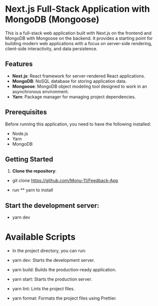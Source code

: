 # Next.js Full-Stack Application with MongoDB (Mongoose)

This is a full-stack web application built with Next.js on the frontend and MongoDB with Mongoose on the backend. It provides a starting point for building modern web applications with a focus on server-side rendering, client-side interactivity, and data persistence.

## Features

- **Next.js**: React framework for server-rendered React applications.
- **MongoDB**: NoSQL database for storing application data.
- **Mongoose**: MongoDB object modeling tool designed to work in an asynchronous environment.
- **Yarn**: Package manager for managing project dependencies.

## Prerequisites

Before running this application, you need to have the following installed:

- Node.js
- Yarn
- MongoDB

## Getting Started

1. **Clone the repository**:

- git clone <https://github.com/Monu-11/Feedback-App>

- run \*\* yarn to install

## Start the development server:

- yarn dev

# Available Scripts

- In the project directory, you can run:

- yarn dev: Starts the development server.
- yarn build: Builds the production-ready application.
- yarn start: Starts the production server.
- yarn lint: Lints the project files.
- yarn format: Formats the project files using Prettier.
